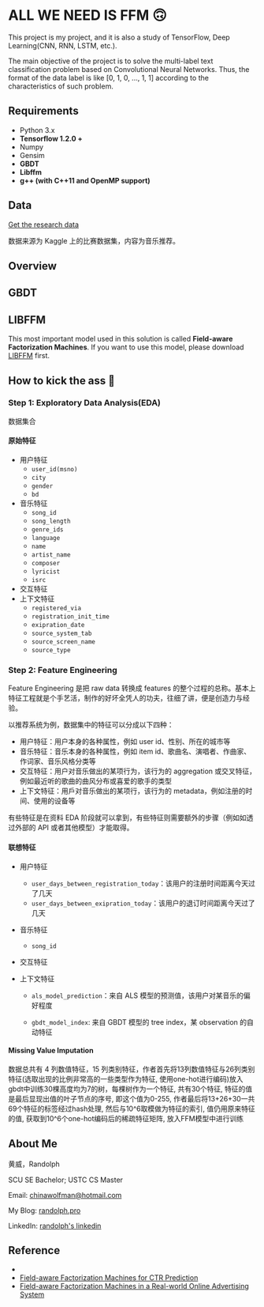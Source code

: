 # ALL WE NEED IS FFM 🙃

This project is my project, and it is also a study of TensorFlow, Deep Learning(CNN, RNN, LSTM, etc.).

The main objective of the project is to solve the multi-label text classification problem based on Convolutional Neural Networks. Thus, the format of the data label is like [0, 1, 0, ..., 1, 1] according to the characteristics of such problem.

## Requirements

- Python 3.x
- **Tensorflow 1.2.0 +**
- Numpy
- Gensim
- **GBDT**
- **Libffm**
- **g++ (with C++11 and OpenMP support)**

## Data

[Get the research data](https://www.kaggle.com/c/kkbox-music-recommendation-challenge)

数据来源为 Kaggle 上的比赛数据集，内容为音乐推荐。

## Overview



## GBDT



## LIBFFM

This most important model used in this solution is called **Field-aware Factorization Machines**. If you want to use this model, please download [LIBFFM](http://www.csie.ntu.edu.tw/~r01922136/libffm) first.



## How to kick the ass 👾

### Step 1: Exploratory Data Analysis(EDA)

数据集合

#### 原始特征

- 用户特征
  - `user_id(msno)`
  - `city`
  - `gender`
  - `bd`
- 音乐特征
  - `song_id`
  - `song_length`
  - `genre_ids`
  - `language`
  - `name`
  - `artist_name`
  - `composer`
  - `lyricist`
  - `isrc`
- 交互特征
- 上下文特征
  - `registered_via`
  - `registration_init_time`
  - `exipration_date`
  - `source_system_tab`
  - `source_screen_name`
  - `source_type`

### Step 2:  Feature Engineering

Feature Engineering 是把 raw data 转换成 features 的整个过程的总称。基本上特征工程就是个手艺活，制作的好坏全凭人的功夫，往细了讲，便是创造力与经验。

以推荐系统为例，数据集中的特征可以分成以下四种：

- 用户特征：用户本身的各种属性，例如 user id、性别、所在的城市等
- 音乐特征：音乐本身的各种属性，例如 item id、歌曲名、演唱者、作曲家、作词家、音乐风格分类等
- 交互特征：用户对音乐做出的某项行为，该行为的 aggregation 或交叉特征，例如最近听的歌曲的曲风分布或喜爱的歌手的类型
- 上下文特征：用戶对音乐做出的某项行，该行为的 metadata，例如注册的时间、使用的设备等

有些特征是在资料 EDA 阶段就可以拿到，有些特征则需要额外的步骤（例如如透过外部的 API 或者其他模型）才能取得。

#### 联想特征

- 用户特征

  - `user_days_between_registration_today`：该用户的注册时间距离今天过了几天
  - `user_days_between_exipration_today`：该用户的退订时间距离今天过了几天

- 音乐特征

  - `song_id`

- 交互特征

- 上下文特征

  - `als_model_prediction`：来自 ALS 模型的预测值，该用户对某音乐的偏好程度

  - `gbdt_model_index`: 来自 GBDT 模型的 tree index，某 observation 的自动特征

#### Missing Value Imputation






数据总共有 4 列数值特征，15 列类别特征，作者首先将13列数值特征与26列类别特征(选取出现的比例非常高的一些类型作为特征, 使用one-hot进行编码)放入gbdt中训练30棵高度均为7的树，每棵树作为一个特征, 共有30个特征, 特征的值是最后显现出值的叶子节点的序号, 即这个值为0-255, 作者最后将13+26+30一共69个特征的标签经过hash处理, 然后与10^6取模做为特征的索引, 值仍用原来特征的值, 获取到10^6个one-hot编码后的稀疏特征矩阵, 放入FFM模型中进行训练








## About Me

黄威，Randolph

SCU SE Bachelor; USTC CS Master

Email: chinawolfman@hotmail.com

My Blog: [randolph.pro](http://randolph.pro)

LinkedIn: [randolph's linkedin](https://www.linkedin.com/in/randolph-%E9%BB%84%E5%A8%81/)

## Reference

- ​
- [Field-aware Factorization Machines for CTR Prediction](http://ntucsu.csie.ntu.edu.tw/~cjlin/papers/ffm.pdf)
- [Field-aware Factorization Machines in a Real-world Online Advertising System](https://arxiv.org/pdf/1701.04099.pdf)
